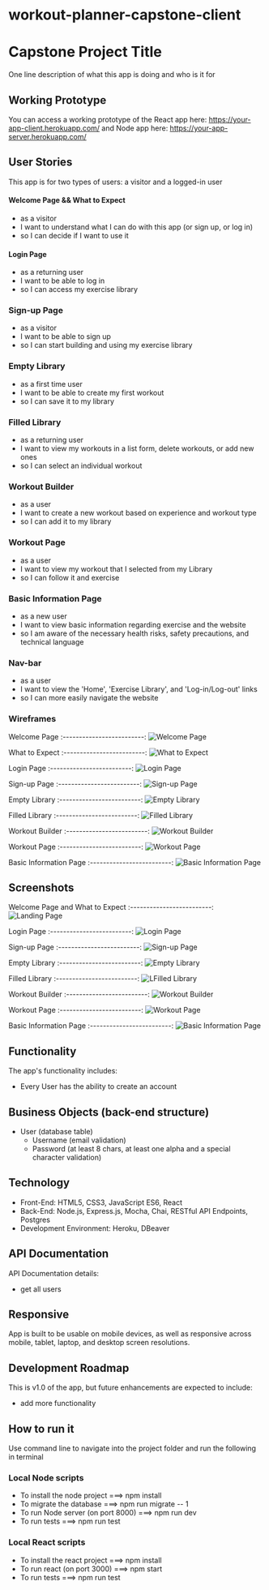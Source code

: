 # workout-planner-capstone-client
# Capstone Project Title
One line description of what this app is doing and who is it for

## Working Prototype
You can access a working prototype of the React app here: https://your-app-client.herokuapp.com/ and Node app here: https://your-app-server.herokuapp.com/


## User Stories
This app is for two types of users: a visitor and a logged-in user

#### Welcome Page && What to Expect
* as a visitor
* I want to understand what I can do with this app (or sign up, or log in)
* so I can decide if I want to use it

#### Login Page
* as a returning user
* I want to be able to log in
* so I can access my exercise library

### Sign-up Page
* as a visitor
* I want to be able to sign up
* so I can start building and using my exercise library

### Empty Library
* as a first time user
* I want to be able to create my first workout
* so I can save it to my library

### Filled Library
* as a returning user
* I want to view my workouts in a list form, delete workouts, or add new ones
* so I can select an individual workout

### Workout Builder
* as a user
* I want to create a new workout based on experience and workout type
* so I can add it to my library

### Workout Page
* as a user
* I want to view my workout that I selected from my Library
* so I can follow it and exercise

### Basic Information Page
* as a new user
* I want to view basic information regarding exercise and the website
* so I am aware of the necessary health risks, safety precautions, and technical language

### Nav-bar
* as a user
* I want to view the 'Home', 'Exercise Library', and 'Log-in/Log-out' links
* so I can more easily navigate the website

### Wireframes
Welcome Page
:-------------------------:
![Welcome Page](/github-images/wireframes/welcome-page.jpg)

What to Expect
:-------------------------:
![What to Expect](/github-images/wireframes/what-to-expect.jpg)

Login Page
:-------------------------:
![Login Page](/github-images/wireframes/login-page.jpg)

Sign-up Page
:-------------------------:
![Sign-up Page](/github-images/wireframes/sign-up-page.jpg)

Empty Library
:-------------------------:
![Empty Library](/github-images/wireframes/empty-library.jpg)

Filled Library
:-------------------------:
![Filled Library](/github-images/wireframes/filled-library.jpg)

Workout Builder
:-------------------------:
![Workout Builder](/github-images/wireframes/workout-builder.jpg)

Workout Page
:-------------------------:
![Workout Page](/github-images/wireframes/workout-page.jpg)

Basic Information Page
:-------------------------:
![Basic Information Page](/github-images/wireframes/basic-information.jpg)



## Screenshots
Welcome Page and What to Expect
:-------------------------:
![Landing Page](/github-images/screenshots/welcome-page.png)

Login Page
:-------------------------:
![Login Page](/github-images/screenshots/login-page.png)

Sign-up Page
:-------------------------:
![Sign-up Page](/github-images/screenshots/sign-up-page.png)

Empty Library
:-------------------------:
![Empty Library](/github-images/screenshots/empty-library.png)

Filled Library
:-------------------------:
![LFilled Library](/github-images/screenshots/filled-library.png)

Workout Builder
:-------------------------:
![Workout Builder](/github-images/screenshots/workout-builder.png)

Workout Page
:-------------------------:
![Workout Page](/github-images/screenshots/workout-page.png)

Basic Information Page
:-------------------------:
![Basic Information Page](/github-images/screenshots/basic-information.png)


## Functionality
The app's functionality includes:
* Every User has the ability to create an account

## Business Objects (back-end structure)
* User (database table)
    * Username (email validation)
    * Password (at least 8 chars, at least one alpha and a special character validation)


## Technology
* Front-End: HTML5, CSS3, JavaScript ES6, React
* Back-End: Node.js, Express.js, Mocha, Chai, RESTful API Endpoints, Postgres
* Development Environment: Heroku, DBeaver

## API Documentation
API Documentation details:
* get all users

## Responsive
App is built to be usable on mobile devices, as well as responsive across mobile, tablet, laptop, and desktop screen resolutions.

## Development Roadmap
This is v1.0 of the app, but future enhancements are expected to include:
* add more functionality

## How to run it
Use command line to navigate into the project folder and run the following in terminal

### Local Node scripts
* To install the node project ===> npm install
* To migrate the database ===> npm run migrate -- 1
* To run Node server (on port 8000) ===> npm run dev
* To run tests ===> npm run test

### Local React scripts
* To install the react project ===> npm install
* To run react (on port 3000) ===> npm start
* To run tests ===> npm run test
